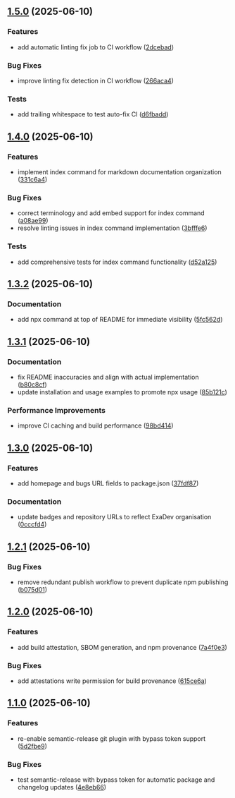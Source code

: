 ## [1.5.0](https://github.com/ExaDev/markmv/compare/v1.4.0...v1.5.0) (2025-06-10)

### Features

* add automatic linting fix job to CI workflow ([2dcebad](https://github.com/ExaDev/markmv/commit/2dcebadd3a06b7638a87f4566b543212d7722c67))

### Bug Fixes

* improve linting fix detection in CI workflow ([266aca4](https://github.com/ExaDev/markmv/commit/266aca4bc437a6f0d4801dba5b846e9016277684))

### Tests

* add trailing whitespace to test auto-fix CI ([d6fbadd](https://github.com/ExaDev/markmv/commit/d6fbadd3d73dba4cec06ffc86c5787711c88b09e))

## [1.4.0](https://github.com/ExaDev/markmv/compare/v1.3.2...v1.4.0) (2025-06-10)

### Features

* implement index command for markdown documentation organization ([331c6a4](https://github.com/ExaDev/markmv/commit/331c6a44f870ec774df8e10aa4b25a96432a60d3))

### Bug Fixes

* correct terminology and add embed support for index command ([a08ae99](https://github.com/ExaDev/markmv/commit/a08ae99cd4fdfc9c25e9f3483cbefe88b0973c4b))
* resolve linting issues in index command implementation ([3bfffe6](https://github.com/ExaDev/markmv/commit/3bfffe6f93716b00a59d30418275f661ce28be48))

### Tests

* add comprehensive tests for index command functionality ([d52a125](https://github.com/ExaDev/markmv/commit/d52a125b04794ab386ecee2acd37b75334862aa6))

## [1.3.2](https://github.com/ExaDev/markmv/compare/v1.3.1...v1.3.2) (2025-06-10)

### Documentation

* add npx command at top of README for immediate visibility ([5fc562d](https://github.com/ExaDev/markmv/commit/5fc562d56c943ee175e2430ecf8eb4833a3567f4))

## [1.3.1](https://github.com/ExaDev/markmv/compare/v1.3.0...v1.3.1) (2025-06-10)

### Documentation

* fix README inaccuracies and align with actual implementation ([b80c8cf](https://github.com/ExaDev/markmv/commit/b80c8cf7eeda3e7249ba8a6b3d082ed5d2771cd0))
* update installation and usage examples to promote npx usage ([85b121c](https://github.com/ExaDev/markmv/commit/85b121c866c6c5209ac9a9aeb96b806c0307abfb))

### Performance Improvements

* improve CI caching and build performance ([98bd414](https://github.com/ExaDev/markmv/commit/98bd414ebcdca5bc3153dbd4fe5b0e7b393bf175))

## [1.3.0](https://github.com/ExaDev/markmv/compare/v1.2.1...v1.3.0) (2025-06-10)

### Features

* add homepage and bugs URL fields to package.json ([37fdf87](https://github.com/ExaDev/markmv/commit/37fdf871307c7d34a3e7c61db362aaffffbdf256))

### Documentation

* update badges and repository URLs to reflect ExaDev organisation ([0cccfd4](https://github.com/ExaDev/markmv/commit/0cccfd428717f0c32af4173bc80283ef10d8e402))

## [1.2.1](https://github.com/ExaDev/markmv/compare/v1.2.0...v1.2.1) (2025-06-10)

### Bug Fixes

* remove redundant publish workflow to prevent duplicate npm publishing ([b075d01](https://github.com/ExaDev/markmv/commit/b075d012ba6017b0f401bffc9d0316e1c1373d42))

## [1.2.0](https://github.com/ExaDev/markmv/compare/v1.1.0...v1.2.0) (2025-06-10)

### Features

* add build attestation, SBOM generation, and npm provenance ([7a4f0e3](https://github.com/ExaDev/markmv/commit/7a4f0e33dcaecf7dc59ed9d9fbbc121b6358a93d))

### Bug Fixes

* add attestations write permission for build provenance ([615ce6a](https://github.com/ExaDev/markmv/commit/615ce6a8159ea5b4040cd800876e70075c559e87))

## [1.1.0](https://github.com/ExaDev/markmv/compare/v1.0.0...v1.1.0) (2025-06-10)

### Features

* re-enable semantic-release git plugin with bypass token support ([5d2fbe9](https://github.com/ExaDev/markmv/commit/5d2fbe9bc1fc90f24e8aaccfd366814aaecdc6a8))

### Bug Fixes

* test semantic-release with bypass token for automatic package and changelog updates ([4e8eb66](https://github.com/ExaDev/markmv/commit/4e8eb66f9df6ca738eb0486e853527f5860623dd))

